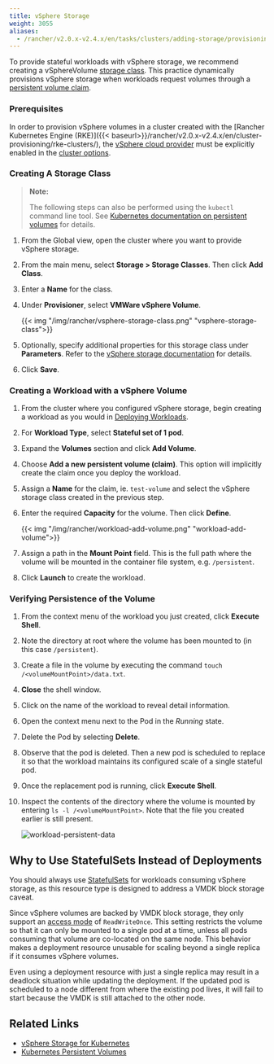 ```yaml
---
title: vSphere Storage
weight: 3055
aliases:
  - /rancher/v2.0.x-v2.4.x/en/tasks/clusters/adding-storage/provisioning-storage/vsphere/
---
```


To provide stateful workloads with vSphere storage, we recommend creating a vSphereVolume [storage class]({{<baseurl>}}/rancher/v2.0.x-v2.4.x/en/k8s-in-rancher/volumes-and-storage/#storage-classes). This practice dynamically provisions vSphere storage when workloads request volumes through a [persistent volume claim]({{<baseurl>}}/rancher/v2.0.x-v2.4.x/en/k8s-in-rancher/volumes-and-storage/persistent-volume-claims/).

### Prerequisites

In order to provision vSphere volumes in a cluster created with the [Rancher Kubernetes Engine (RKE)]({{< baseurl>}}/rancher/v2.0.x-v2.4.x/en/cluster-provisioning/rke-clusters/), the [vSphere cloud provider]({{<baseurl>}}/rke/latest/en/config-options/cloud-providers/vsphere) must be explicitly enabled in the [cluster options]({{<baseurl>}}/rancher/v2.0.x-v2.4.x/en/cluster-provisioning/rke-clusters/options/).

### Creating A Storage Class

> **Note:**
>
> The following steps can also be performed using the `kubectl` command line tool. See [Kubernetes documentation on persistent volumes](https://kubernetes.io/docs/concepts/storage/persistent-volumes/) for details.

1. From the Global view, open the cluster where you want to provide vSphere storage.
2. From the main menu, select **Storage > Storage Classes**. Then click **Add Class**.
3. Enter a **Name** for the class.
4. Under **Provisioner**, select **VMWare vSphere Volume**.

    {{< img "/img/rancher/vsphere-storage-class.png" "vsphere-storage-class">}}

5. Optionally, specify additional properties for this storage class under **Parameters**. Refer to the [vSphere storage documentation](https://vmware.github.io/vsphere-storage-for-kubernetes/documentation/storageclass.html) for details.
5. Click **Save**.

### Creating a Workload with a vSphere Volume

1. From the cluster where you configured vSphere storage, begin creating a workload as you would in [Deploying Workloads]({{<baseurl>}}/rancher/v2.0.x-v2.4.x/en/k8s-in-rancher/workloads/deploy-workloads/).
2. For **Workload Type**, select **Stateful set of 1 pod**.
3. Expand the **Volumes** section and click **Add Volume**.
4. Choose **Add a new persistent volume (claim)**. This option will implicitly create the claim once you deploy the workload.
5. Assign a **Name** for the claim, ie. `test-volume` and select the vSphere storage class created in the previous step.
6. Enter the required **Capacity** for the volume. Then click **Define**.

    {{< img "/img/rancher/workload-add-volume.png" "workload-add-volume">}}

7. Assign a path in the **Mount Point** field. This is the full path where the volume will be mounted in the container file system, e.g. `/persistent`.
8. Click **Launch** to create the workload.

### Verifying Persistence of the Volume

1. From the context menu of the workload you just created, click **Execute Shell**.
2. Note the directory at root where the volume has been mounted to (in this case `/persistent`).
3. Create a file in the volume by executing the command `touch /<volumeMountPoint>/data.txt`.
4. **Close** the shell window.
5. Click on the name of the workload to reveal detail information.
6. Open the context menu next to the Pod in the *Running* state.
7. Delete the Pod by selecting **Delete**.
8. Observe that the pod is deleted. Then a new pod is scheduled to replace it so that the workload maintains its configured scale of a single stateful pod.
9. Once the replacement pod is running, click **Execute Shell**.
10. Inspect the contents of the directory where the volume is mounted by entering `ls -l /<volumeMountPoint>`. Note that the file you created earlier is still present.

    ![workload-persistent-data]({{<baseurl>}}/img/rancher/workload-persistent-data.png)

## Why to Use StatefulSets Instead of Deployments

You should always use [StatefulSets](https://kubernetes.io/docs/concepts/workloads/controllers/statefulset/) for workloads consuming vSphere storage, as this resource type is designed to address a VMDK block storage caveat.

Since vSphere volumes are backed by VMDK block storage, they only support an [access mode](https://kubernetes.io/docs/concepts/storage/persistent-volumes/#persistentvolumeclaims) of `ReadWriteOnce`. This setting restricts the volume so that it can only be mounted to a single pod at a time, unless all pods consuming that volume are co-located on the same node. This behavior makes a deployment resource unusable for scaling beyond a single replica if it consumes vSphere volumes.

Even using a deployment resource with just a single replica may result in a deadlock situation while updating the deployment. If the updated pod is scheduled to a node different from where the existing pod lives, it will fail to start because the VMDK is still attached to the other node.

## Related Links

- [vSphere Storage for Kubernetes](https://vmware.github.io/vsphere-storage-for-kubernetes/documentation/)
- [Kubernetes Persistent Volumes](https://kubernetes.io/docs/concepts/storage/persistent-volumes/)

